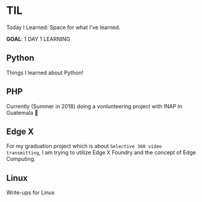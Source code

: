 # TIL
Today I Learned:
Space for what I've learned.

**GOAL**: 1 DAY 1 LEARNING

## Python
Things I learned about Python!

## PHP
Currently (Summer in 2018) doing a vonlunteering project with INAP in Guatemala :eyes:

## Edge X
For my graduation project which is about `Selective 360 video transmitting`, I am trying to utilize Edge X Foundry and the concept of Edge Computing.

## Linux
Write-ups for Linux
